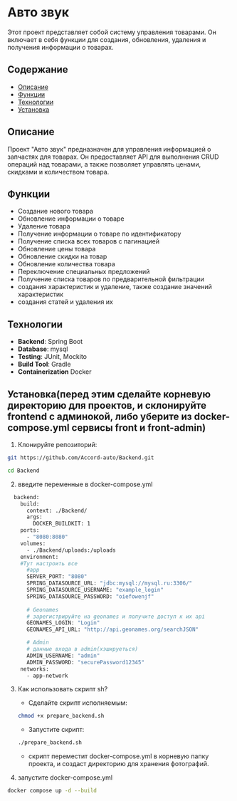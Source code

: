# Авто звук

Этот проект представляет собой систему управления товарами.
Он включает в себя функции для создания,
обновления, удаления и получения информации о товарах.

## Содержание

- [Описание](#описание)
- [Функции](#функции)
- [Технологии](#технологии)
- [Установка](#установка)

## Описание

Проект "Авто звук" предназначен для управления информацией о запчастях для товарах.
Он предоставляет API для выполнения CRUD операций над товарами,
а также позволяет управлять ценами, скидками и количеством товара.

## Функции

- Создание нового товара
- Обновление информации о товаре
- Удаление товара
- Получение информации о товаре по идентификатору
- Получение списка всех товаров с пагинацией
- Обновление цены товара
- Обновление скидки на товар
- Обновление количества товара
- Переключение специальных предложений
- Получение списка товаров по предварительной фильтрации
- создания характеристик и удаление, также создание значений характеристик
- создания статей и удаления их

## Технологии

- **Backend**: Spring Boot
- **Database**: mysql
- **Testing**: JUnit, Mockito
- **Build Tool**: Gradle
- **Containerization** Docker

## Установка(перед этим сделайте корневую директорию для проектов, и склонируйте frontend с админокой, либо уберите из docker-compose.yml сервисы front и front-admin)

1. Клонируйте репозиторий:

```bash
git https://github.com/Accord-auto/Backend.git
```
```bash
cd Backend
```
2. введите переменные в docker-compose.yml
```dockerfile
  backend:
    build:
      context: ./Backend/
      args:
        DOCKER_BUILDKIT: 1
    ports:
      - "8080:8080"
    volumes:
      - ./Backend/uploads:/uploads
    environment:
    #Тут настроить все
      #app
      SERVER_PORT: "8080"
      SPRING_DATASOURCE_URL: "jdbc:mysql://mysql.ru:3306/"
      SPRING_DATASOURCE_USERNAME: "example_login"
      SPRING_DATASOURCE_PASSWORD: "oiefowenjf"
        
      # Geonames
      # зарегистрируйте на geonames и получите доступ к их api
      GEONAMES_LOGIN: "Login"
      GEONAMES_API_URL: "http://api.geonames.org/searchJSON"

      # Admin 
      # данные входа в admin(хэшируеться)
      ADMIN_USERNAME: "admin"
      ADMIN_PASSWORD: "securePassword12345"
    networks:
      - app-network
```
3. Как использовать скрипт sh?
    
   * Сделайте скрипт исполняемым:
   ```bash
   chmod +x prepare_backend.sh
   ```
   * Запустите скрипт:
   ```bash
   ./prepare_backend.sh
   ```
   * скрипт переместит docker-compose.yml в корневую папку проекта, и создаст директорию для хранения фотографий.

4. запустите docker-compose.yml
```bash
docker compose up -d --build
```